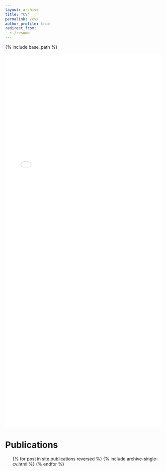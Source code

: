 ```yaml
---
layout: archive
title: "CV"
permalink: /cv/
author_profile: true
redirect_from:
  - /resume
---
```


{% include base_path %}

<iframe src="/files/cv.pdf" width="100%" height="1200" frameborder="no" border="0" marginwidth="0" marginheight="0"></iframe>


Publications
======
  <ul>{% for post in site.publications reversed %}
    {% include archive-single-cv.html %}
  {% endfor %}</ul>
  

